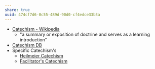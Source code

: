 ```yaml
---
share: true
uuid: 474cf7d6-0c55-489d-90d0-cf4edce33b3a
---
```

* [Catechism - Wikipedia](https://en.wikipedia.org/wiki/Catechism)
	* "a summary or exposition of doctrine and serves as a learning introduction"
*  [Catechism DB](https://coda.io/d/Catechism-DB_dDI977il1RE/Catechisms_sumC5)
* Specific Catechism's
	* [Heilmeier Catechism](/edc84150-2be7-4533-8a4b-768eeff624af)
	* [Facilitator's Catechism](/1b5ef60f-d8e9-4598-940f-e1afedd37e7a)
